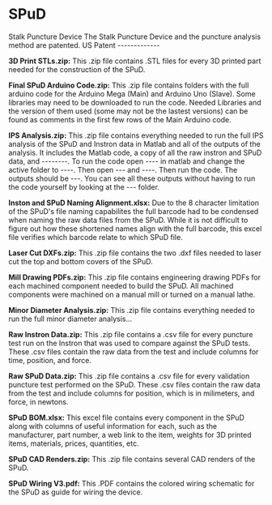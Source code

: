 # SPuD
Stalk Puncture Device
The Stalk Puncture Device and the puncture analysis method are patented. US Patent -------------

**3D Print STLs.zip:** This .zip file contains .STL files for every 3D printed part needed for the construction of the SPuD. 

**Final SPuD Arduino Code.zip:** This .zip file contains folders with the full arduino code for the Arduino Mega (Main) and Arduino Uno (Slave). Some libraries may need to be downloaded to run the code. Needed Libraries and the version of them used (some may not be the lastest versions) can be found as comments in the first few rows of the Main Arduino code. 

**IPS Analysis.zip:** This .zip file contains everything needed to run the full IPS analysis of the SPuD and Instron data in Matlab and all of the outputs of the analysis. It includes the Matlab code, a copy of all the raw instron and SPuD data, and --------. To run the code open ---- in matlab and change the active folder to ----. Then open --- and ----. Then run the code. The outputs should be ---. You can see all these outputs without having to run the code yourself by looking at the --- folder.

**Inston and SPuD Naming Alignment.xlsx:** Due to the 8 character limitation of the SPuD's file naming capabilites the full barcode had to be condensed when naming the raw data files from the SPuD. While it is not difficult to figure out how these shortened names align with the full barcode, this excel file verifies which barcode relate to which SPuD file.

**Laser Cut DXFs.zip:** This .zip file contains the two .dxf files needed to laser cut the top and bottom covers of the SPuD. 

**Mill Drawing PDFs.zip:** This .zip file contains engineering drawing PDFs for each machined component needed to build the SPuD. All machined components were machined on a manual mill or turned on a manual lathe.  

**Minor Diameter Analysis.zip:** This .zip file contains everything needed to run the full minor diameter analysis...

**Raw Instron Data.zip:** This .zip file contains a .csv file for every puncture test run on the Instron that was used to compare against the SPuD tests. These .csv files contain the raw data from the test and include columns for time, position, and force.

**Raw SPuD Data.zip:** This .zip file contains a .csv file for every validation puncture test performed on the SPuD. These .csv files contain the raw data from the test and include columns for position, which is in milimeters, and force, in newtons.

**SPuD BOM.xlsx:** This excel file contains every component in the SPuD along with columns of useful information for each, such as the manufacturer, part number, a web link to the item, weights for 3D printed items, materials, prices, quantities, etc. 

**SPuD CAD Renders.zip:** This .zip file contains several CAD renders of the SPuD.

**SPuD Wiring V3.pdf:** This .PDF contains the colored wiring schematic for the SPuD as guide for wiring the device. 
